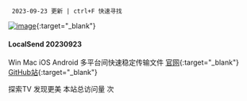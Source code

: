      2023-09-23 更新 | ctrl+F 快速寻找

[![image](https://t.tansuo.tv/img/nfshop2.png)](https://ihezu.run/esf7nk){:target="_blank"}

#### LocalSend 20230923
Win Mac iOS Android 多平台间快速稳定传输文件
[官网](https://localsend.org){:target="_blank"} [GitHub站](https://github.com/localsend/localsend){:target="_blank"}




<script async src="//busuanzi.ibruce.info/busuanzi/2.3/busuanzi.pure.mini.js"></script>
<p align="left"><span id="busuanzi_container_site_pv">探索TV 发现更美 本站总访问量 <span id="busuanzi_value_site_pv"></span> 次</span></p>
